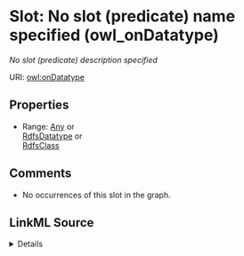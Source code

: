 

# Slot: No slot (predicate) name specified (owl_onDatatype)


_No slot (predicate) description specified_







URI: [owl:onDatatype](http://www.w3.org/2002/07/owl#onDatatype)



<!-- no inheritance hierarchy -->








## Properties

* Range: [Any](../classes/Any.md)&nbsp;or&nbsp;<br />[RdfsDatatype](../classes/RdfsDatatype.md)&nbsp;or&nbsp;<br />[RdfsClass](../classes/RdfsClass.md)





## Comments

* No occurrences of this slot in the graph.



## LinkML Source

<details>

```yaml
name: owl_onDatatype
description: No slot (predicate) description specified
title: No slot (predicate) name specified
comments:
- No occurrences of this slot in the graph.
from_schema: fio-kg
rank: 1000
slot_uri: owl:onDatatype
alias: owl_onDatatype
union_of:
- '{''domain'': ''rdfs_Datatype''}'
- '{''domain'': ''rdfs_Class''}'
range: Any
any_of:
- range: rdfs_Datatype
- range: rdfs_Class

```
</details>